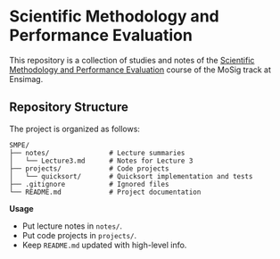 # Scientific Methodology and Performance Evaluation

This repository is a collection of studies and notes of the [Scientific Methodology and Performance Evaluation]((https://codimd.math.cnrs.fr/0O2AeqE7TCijWofhF3SK-g)) course of the MoSig track at Ensimag.

## Repository Structure

The project is organized as follows:

```
SMPE/
├── notes/               # Lecture summaries
│   └── Lecture3.md      # Notes for Lecture 3
├── projects/            # Code projects
│   └── quicksort/       # Quicksort implementation and tests
├── .gitignore           # Ignored files
└── README.md            # Project documentation
```

**Usage**
- Put lecture notes in `notes/`.
- Put code projects in `projects/`.
- Keep `README.md` updated with high-level info.